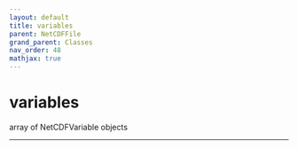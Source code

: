 ```yaml
---
layout: default
title: variables
parent: NetCDFFile
grand_parent: Classes
nav_order: 48
mathjax: true
---
```


#  variables

array of NetCDFVariable objects


---

